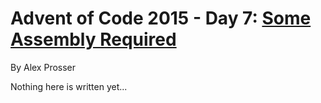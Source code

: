# Advent of Code 2015 - Day 7: [Some Assembly Required](https://adventofcode.com/2015/day/7)
By Alex Prosser

Nothing here is written yet...